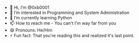 - 👋 Hi, I’m @0xb0001
- 👀 I’m interested in Programming and System Administration
- 🌱 I’m currently learning Python
- 📫 How to reach me - You can't I'm way far from you
- 😄 Pronouns: He/Him
- ⚡ Fun fact: That you're reading this and realized it's last point.

<!---
0xb0001/0xb0001 is a ✨ special ✨ repository because its `README.md` (this file) appears on your GitHub profile.
You can click the Preview link to take a look at your changes.
--->
